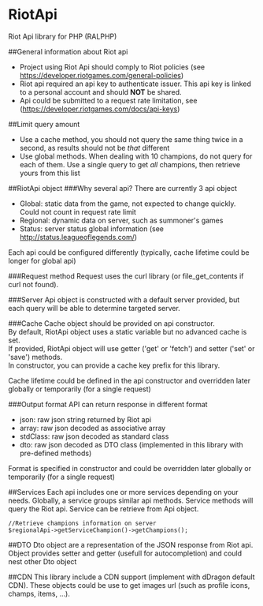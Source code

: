 # RiotApi
Riot Api library for PHP (RALPHP)

##General information about Riot api
* Project using Riot Api should comply to Riot policies
(see https://developer.riotgames.com/general-policies)
* Riot api required an api key to authenticate issuer. This api key is
linked to a personal account and should **NOT** be shared.  
* Api could be submitted to a request rate limitation,
see (https://developer.riotgames.com/docs/api-keys)

##Limit query amount
* Use a cache method, you should not query the same thing
twice in a second, as results should not be *that* different
* Use global methods. When dealing with 10 champions,
do not query for each of them. Use a single query to
get *all* champions, then retrieve yours from this list

##RiotApi object
###Why several api?
There are currently 3 api object
* Global: static data from the game, not expected to change quickly.
Could not count in request rate limit
* Regional: dynamic data on server, such as summoner's games
* Status: server status global information
(see http://status.leagueoflegends.com/)

Each api could be configured differently
(typically, cache lifetime could be longer for global api)

###Request method
Request uses the curl library (or file_get_contents if curl not found).

###Server
Api object is constructed with a default server provided, but each query
will be able to determine targeted server.

###Cache
Cache object should be provided on api constructor.  
By default, RiotApi object uses a static variable but no advanced cache is set.  
If provided, RiotApi object will use getter ('get' or 'fetch')
and setter ('set' or 'save') methods.  
In constructor, you can provide a cache key prefix for this library.

Cache lifetime could be defined in the api constructor and overridden
later globally or temporarily (for a single request)

###Output format
API can return response in different format
* json: raw json string returned by Riot api
* array: raw json decoded as associative array
* stdClass: raw json decoded as standard class
* dto: raw json decoded as DTO class
(implemented in this library with pre-defined methods)
  
Format is specified in constructor and could be overridden later globally
or temporarily (for a single request)

##Services
Each api includes one or more services depending on your needs.
Globally, a service groups similar api methods.
Service methods will query the Riot api.
Service can be retrieve from Api object.
```
//Retrieve champions information on server
$regionalApi->getServiceChampion()->getChampions();
```

##DTO
Dto object are a representation of the JSON response from Riot api.
Object provides setter and getter (usefull for autocompletion)
and could nest other Dto object

##CDN
This library include a CDN support (implement with dDragon default CDN).
These objects could be use to get images url
(such as profile icons, champs, items, ...).
